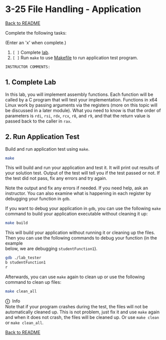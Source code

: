 
# 3-25 File Handling - Application

[Back to README](README.md)

Complete the following tasks:

(Enter an 'x' when complete.)

1. `[ ]` Complete [lab](4_lab.asm).
2. `[ ]` Run `make` to use [Makefile](Makefile) to run application test 
program.

```
INSTRUCTOR COMMENTS:  
```


## 1. Complete Lab

In this lab, you will implement assembly functions. Each function will be
called by a C program that will test your implementation. Functions in x64
Linux work by passing arguments via the registers (more on this topic will be
discussed in a later module). What you need to know is that the order of
parameters is `rdi`, `rsi`, `rdx`, `rcx`, `r8`, and `r9`, and that the return
value is passed back to the caller in `rax`. 


## 2. Run Application Test

Build and run application test using `make`.

``` sh
make
```

This will build and run your application and test it. It will print out 
results of your solution test. Output of the test will tell you if the test 
passed or not.  If the test did not pass, fix any errors and try again.

Note the output and fix any errors if needed. If you need help, ask an 
instructor. You can also examine what is happening in each register by 
debugging your function in `gdb`.

If you want to debug your application in `gdb`, you can use the following 
`make` command to build your application executable without cleaning it up:

``` sh
make build
```

This will build your application without running it or cleaning up the files. 
Then you can use the following commands to debug your function (in the example  
below, we are debugging `studentFunction1`).

``` sh
gdb ./lab_tester
b studentFunction1
r
```

Afterwards, you can use `make` again to clean up or use the following command 
to clean up files:

``` sh
make clean_all
```

<span class="box-purple"><span class="bar-purple">
    <span class="purple">**ⓘ**</span>&nbsp; Info   
</span><span class="inner">
    Note that if your program crashes during the test, the files will not be
    automatically cleaned up. This is not problem, just fix it and use `make`
    again and when it does not crash, the files will be cleaned up. Or use
    `make clean` or `make clean_all`.
</span></span>


[Back to README](README.md)

<link rel="stylesheet" href="../.css/boxes.css">


<!--- End of file. --->
